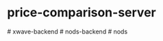 ﻿# price-comparison-server
#   x w a v e - b a c k e n d  
 #   n o d s - b a c k e n d  
 #   n o d s  
 